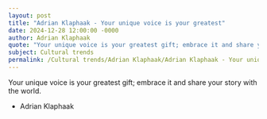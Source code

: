 ```yaml
---
layout: post
title: "Adrian Klaphaak - Your unique voice is your greatest"
date: 2024-12-28 12:00:00 -0000
author: Adrian Klaphaak
quote: "Your unique voice is your greatest gift; embrace it and share your story with the world."
subject: Cultural trends
permalink: /Cultural trends/Adrian Klaphaak/Adrian Klaphaak - Your unique voice is your greatest
---
```


Your unique voice is your greatest gift; embrace it and share your story with the world.

- Adrian Klaphaak
